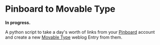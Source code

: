 # Pinboard to Movable Type

**In progress.**

A python script to take a day's worth of links from your [Pinboard](https://pinboard.in/) account and create a new [Movable Type](http://movabletype.org/) weblog Entry from them.


